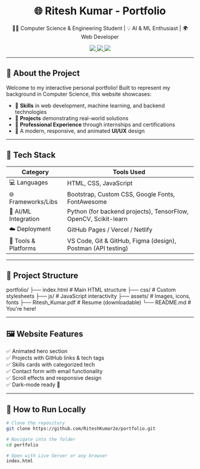 <h1 align="center">🌐 Ritesh Kumar - Portfolio</h1>

<p align="center">
  👨‍💻 Computer Science & Engineering Student | 💡 AI & ML Enthusiast | 🌍 Web Developer
</p>

<p align="center">
  <a href="https://github.com/RiteshKumar2e" target="_blank">
    <img src="https://img.shields.io/github/followers/RiteshKumar2e?label=Follow&style=social" />
  </a>
  <a href="https://riteshkumar.dev" target="_blank">
    <img src="https://img.shields.io/badge/Portfolio-Live-blueviolet" />
  </a>
  <a href="Ritesh_Kumar.pdf" target="_blank">
    <img src="https://img.shields.io/badge/Resume-Download-orange" />
  </a>
</p>

---

## 🚀 About the Project

Welcome to my interactive personal portfolio! Built to represent my background in Computer Science, this website showcases:

- 🔹 **Skills** in web development, machine learning, and backend technologies  
- 🔹 **Projects** demonstrating real-world solutions  
- 🔹 **Professional Experience** through internships and certifications  
- 🔹 A modern, responsive, and animated **UI/UX** design  

---

## 🧰 Tech Stack

| Category            | Tools Used                                                                 |
|---------------------|-----------------------------------------------------------------------------|
| 💻 Languages         | HTML, CSS, JavaScript                                                       |
| 🌐 Frameworks/Libs   | Bootstrap, Custom CSS, Google Fonts, FontAwesome                           |
| 🧠 AI/ML Integration | Python (for backend projects), TensorFlow, OpenCV, Scikit-learn             |
| ☁️ Deployment        | GitHub Pages / Vercel / Netlify                                             |
| 🧰 Tools & Platforms | VS Code, Git & GitHub, Figma (design), Postman (API testing)                |

---

## 📂 Project Structure

portfolio/
├── index.html # Main HTML structure
├── css/ # Custom stylesheets
├── js/ # JavaScript interactivity
├── assets/ # Images, icons, fonts
├── Ritesh_Kumar.pdf # Resume (downloadable)
└── README.md # You're here!



---

## 🖼️ Website Features

✅ Animated hero section  
✅ Projects with GitHub links & tech tags  
✅ Skills cards with categorized tech  
✅ Contact form with email functionality  
✅ Scroll effects and responsive design  
✅ Dark-mode ready 🎯

---

## 🧪 How to Run Locally

```bash
# Clone the repository
git clone https://github.com/RiteshKumar2e/portfolio.git

# Navigate into the folder
cd portfolio

# Open with Live Server or any browser
index.html
